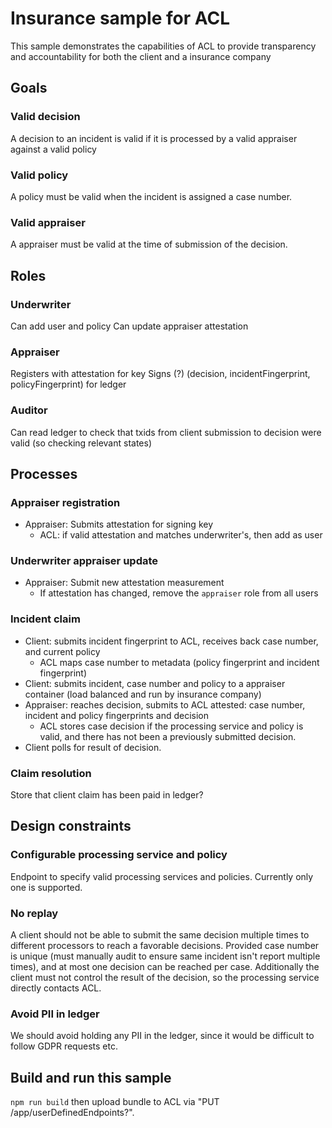 # Insurance sample for ACL

This sample demonstrates the capabilities of ACL to provide transparency and accountability for both the client and a insurance company

## Goals

### Valid decision

A decision to an incident is valid if it is processed by a valid appraiser against a valid policy

### Valid policy

A policy must be valid when the incident is assigned a case number.

### Valid appraiser 

A appraiser must be valid at the time of submission of the decision.

## Roles

### Underwriter
Can add user and policy
Can update appraiser attestation


### Appraiser
Registers with attestation for key
Signs (?) (decision, incidentFingerprint, policyFingerprint) for ledger 

### Auditor
Can read ledger to check that txids from client submission to decision were valid (so checking relevant states)

## Processes

### Appraiser registration
- Appraiser: Submits attestation for signing key
  - ACL: if valid attestation and matches underwriter's, then add as user

### Underwriter appraiser update
- Appraiser: Submit new attestation measurement
  - If attestation has changed, remove the `appraiser` role from all users

### Incident claim

- Client: submits incident fingerprint to ACL, receives back case number, and current policy
  - ACL maps case number to metadata (policy fingerprint and incident fingerprint)
- Client: submits incident, case number and policy to a appraiser container (load balanced and run by insurance company)
- Appraiser: reaches decision, submits to ACL attested: case number, incident and policy fingerprints and decision
  - ACL stores case decision if the processing service and policy is valid, and there has not been a previously submitted decision.
- Client polls for result of decision.

### Claim resolution

Store that client claim has been paid in ledger?

## Design constraints

### Configurable processing service and policy

Endpoint to specify valid processing services and policies.
Currently only one is supported.

### No replay

A client should not be able to submit the same decision multiple times to different processors to reach a favorable decisions.
Provided case number is unique (must manually audit to ensure same incident isn't report multiple times), and at most one decision can be reached per case.
Additionally the client must not control the result of the decision, so the processing service directly contacts ACL.

### Avoid PII in ledger

We should avoid holding any PII in the ledger, since it would be difficult to follow GDPR requests etc.

## Build and run this sample

`npm run build` then upload bundle to ACL via "PUT <url>/app/userDefinedEndpoints?<api-version>".
